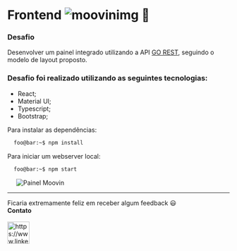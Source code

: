 # Frontend ![moovinimg](https://user-images.githubusercontent.com/21336683/141699297-a394ca32-475f-4677-8a62-32732e443881.png) :rocket:

### Desafio

Desenvolver um painel integrado utilizando a API [GO REST](https://gorest.co.in/), seguindo o modelo de layout proposto.

### Desafio foi realizado utilizando as seguintes tecnologias:

* React;
* Material UI;
* Typescript;
* Bootstrap;



Para instalar as dependências:
```zsh
  foo@bar:~$ npm install
```
Para iniciar um webserver local:
```zsh
  foo@bar:~$ npm start
```

<img src="https://user-images.githubusercontent.com/21336683/141699413-a5279999-0498-4b2a-972b-1176cd984340.gif" alt="Painel Moovin" hspace="20"/>
<br/>
<hr/>

Ficaria extremamente feliz em receber algum feedback :smiley: <br>
**Contato**
<br>
<br>
<a href="https://www.linkedin.com/in/johnlennondeoliveira/" target="blank"><img align="center" src="https://cdn.jsdelivr.net/npm/simple-icons@3.0.1/icons/linkedin.svg" alt="https://www.linkedin.com/in/johnlennondeoliveira/" height="50" width="50" /></a>


